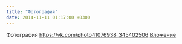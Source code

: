 ```yaml
---
title: "Фотография"
date: 2014-11-11 01:17:00 +0300
---
```


Фотография
<a class="vk-attach" href="https://vk.com/photo41076938_345402506">https://vk.com/photo41076938_345402506</a>
<a class="vk-attach" href="https://vk.com/photo41076938_345402506">Вложение</a>
